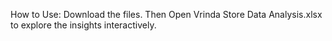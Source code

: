 How to Use:
Download the files.
Then Open Vrinda Store Data Analysis.xlsx to explore the insights interactively.



